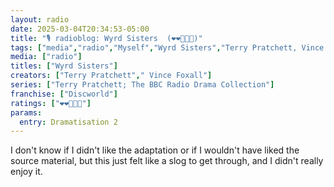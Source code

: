 ```yaml
---
layout: radio
date: 2025-03-04T20:34:53-05:00
title: "🎙️ radioblog: Wyrd Sisters  (❤️❤️🖤🖤🖤)"
tags: ["media","radio","Myself","Wyrd Sisters","Terry Pratchett, Vince Foxall"]
media: ["radio"]
titles: ["Wyrd Sisters"]
creators: ["Terry Pratchett"," Vince Foxall"]
series: ["Terry Pratchett; The BBC Radio Drama Collection"]
franchise: ["Discworld"]
ratings: ["❤️❤️🖤🖤🖤"]
params:
  entry: Dramatisation 2
---
```


I don't know if I didn't like the adaptation or if I wouldn't have liked the source material, but this just felt like a slog to get through, and I didn't really enjoy it.
